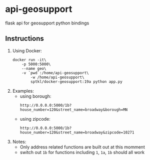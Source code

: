 # api-geosupport
flask api for geosupport python bindings

## Instructions
1. Using Docker: 
    ```
    docker run -it\
        -p 5000:5000\
        --name geo\
        -v `pwd`:/home/api-geosupport\
            -w /home/api-geosupport\
            sptkl/docker-geosupport:19a python app.py
    ```
2. Examples: 
    + using borough: 
        ```
        http://0.0.0.0:5000/1b?house_number=120&street_name=broadway&borough=MN
        ```
    + using zipcode: 
        ```
        http://0.0.0.0:5000/1b?house_number=120&street_name=broadway&zipcode=10271
        ```
3. Notes: 
    + Only address related functions are built out at this momment
    + switch out `1b` for functions including `1`, `1a`, `1b` should all work